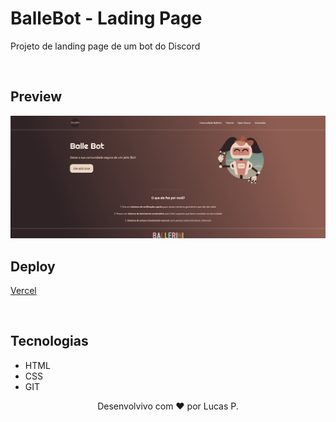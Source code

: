 # BalleBot - Lading Page
<p>Projeto de landing page de um bot do Discord</p>

<br />

## Preview

<img src="./Assets/PreviewProjetoBalle.png" alt="Preview do Projeto">

<br />

## Deploy
[Vercel](https://ballebot-ladingpage.vercel.app)

<br />

## Tecnologias

- HTML
- CSS
- GIT

<footer style="text-align:center">Desenvolvivo com ❤ por Lucas P.</footer>